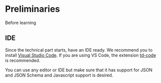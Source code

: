 # Preliminaries

Before learning 
## IDE

Since the technical part starts, have an IDE ready. We recommend you to install [Visual Studio Code](https://code.visualstudio.com/).
If you are using VS Code, the extension [td-code](https://marketplace.visualstudio.com/items?itemName=arces-wot.td-code) is recommended.

You can use any editor or IDE but make sure that it has support for JSON and JSON Schema and Javascript support is desired.
